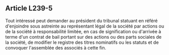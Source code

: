 Article L239-5
----
Tout intéressé peut demander au président du tribunal statuant en référé
d'enjoindre sous astreinte au représentant légal de la société par actions ou de
la société à responsabilité limitée, en cas de signification ou d'arrivée à
terme d'un contrat de bail portant sur des actions ou des parts sociales de la
société, de modifier le registre des titres nominatifs ou les statuts et de
convoquer l'assemblée des associés à cette fin.

